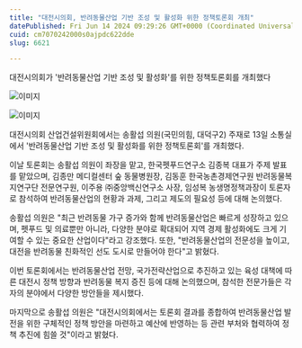 ```yaml
---
title: "대전시의회, 반려동물산업 기반 조성 및 활성화 위한 정책토론회 개최"
datePublished: Fri Jun 14 2024 09:29:26 GMT+0000 (Coordinated Universal Time)
cuid: cm7070242000s0ajpdc622dde
slug: 6621

---
```



대전시의회가 '반려동물산업 기반 조성 및 활성화'를 위한 정책토론회를 개최했다

![이미지](https://cdn.hashnode.com/res/hashnode/image/upload/v1739260843052/32af7fd5-9d3c-47da-97bf-28f617faa7ab.jpeg)

![이미지](https://cdn.hashnode.com/res/hashnode/image/upload/v1739260845059/b35e3b8c-1d56-4f96-8df0-7389ba2baca0.jpeg)

대전시의회 산업건설위원회에서는 송활섭 의원(국민의힘, 대덕구2) 주재로 13일 소통실에서 '반려동물산업 기반 조성 및 활성화를 위한 정책토론회'를 개최했다.

이날 토론회는 송활섭 의원이 좌장을 맡고, 한국펫푸드연구소 김종복 대표가 주제 발표를 맡았으며, 김종만 메디컬센터 숲 동물병원장, 김동훈 한국농촌경제연구원 반려동물복지연구단 전문연구원, 이주용 ㈜중앙백신연구소 사장, 임성복 농생명정책과장이 토론자로 참석하여 반려동물산업의 현황과 과제, 그리고 제도의 필요성 등에 대해 논의했다.

송활섭 의원은 "최근 반려동물 가구 증가와 함께 반려동물산업은 빠르게 성장하고 있으며, 펫푸드 및 의료뿐만 아니라, 다양한 분야로 확대되어 지역 경제 활성화에도 크게 기여할 수 있는 중요한 산업이다"라고 강조했다. 또한, "반려동물산업의 전문성을 높이고, 대전을 반려동물 친화적인 선도 도시로 만들어야 한다"고 밝혔다.

이번 토론회에서는 반려동물산업 전망, 국가전략산업으로 추진하고 있는 육성 대책에 따른 대전시 정책 방향과 반려동물 복지 증진 등에 대해 논의했으며, 참석한 전문가들은 각자의 분야에서 다양한 방안들을 제시했다.

마지막으로 송활섭 의원은 "대전시의회에서는 토론회 결과를 종합하여 반려동물산업 발전을 위한 구체적인 정책 방안을 마련하고 예산에 반영하는 등 관련 부처와 협력하여 정책 추진에 힘쓸 것"이라고 밝혔다.